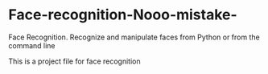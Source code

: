 # Face-recognition-Nooo-mistake-
Face Recognition. Recognize and manipulate faces from Python or from the command line

This is a project file for face recognition

